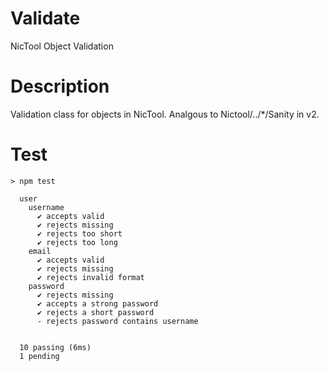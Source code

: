 # Validate

NicTool Object Validation

# Description

Validation class for objects in NicTool. Analgous to Nictool/../\*/Sanity in v2.



# Test

````
> npm test

  user
    username
      ✔ accepts valid
      ✔ rejects missing
      ✔ rejects too short
      ✔ rejects too long
    email
      ✔ accepts valid
      ✔ rejects missing
      ✔ rejects invalid format
    password
      ✔ rejects missing
      ✔ accepts a strong password
      ✔ rejects a short password
      - rejects password contains username


  10 passing (6ms)
  1 pending


````
